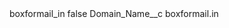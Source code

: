 <?xml version="1.0" encoding="UTF-8"?>
<CustomMetadata xmlns="http://soap.sforce.com/2006/04/metadata" xmlns:xsi="http://www.w3.org/2001/XMLSchema-instance" xmlns:xsd="http://www.w3.org/2001/XMLSchema">
    <label>boxformail_in</label>
    <protected>false</protected>
    <values>
        <field>Domain_Name__c</field>
        <value xsi:type="xsd:string">boxformail.in</value>
    </values>
</CustomMetadata>
